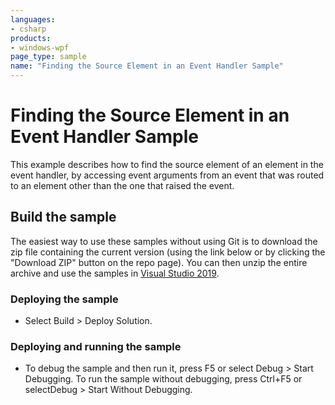 ```yaml
---
languages:
- csharp
products:
- windows-wpf
page_type: sample
name: "Finding the Source Element in an Event Handler Sample"
---
```


# Finding the Source Element in an Event Handler Sample
This example describes how to find the source element of an element in the event handler, by accessing event arguments from an event that was routed to an element other than the one that raised the event.

## Build the sample
The easiest way to use these samples without using Git is to download the zip file containing the current version (using the link below or by clicking the "Download ZIP" button on the repo page). You can then unzip the entire archive and use the samples in [Visual Studio 2019](https://www.visualstudio.com/wpf-vs).

### Deploying the sample
- Select Build > Deploy Solution. 

### Deploying and running the sample
- To debug the sample and then run it, press F5 or select Debug >  Start Debugging. To run the sample without debugging, press Ctrl+F5 or selectDebug > Start Without Debugging. 


